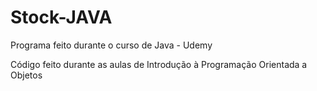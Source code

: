 # Stock-JAVA

<p> Programa feito durante o <a link="https://www.udemy.com/course/java-curso-completo/">curso de Java - Udemy</a><p>
  <p>Código feito durante as aulas de Introdução à Programação Orientada a Objetos</p>
